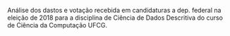 Análise dos dastos e votação recebida em candidaturas a dep. federal na eleição de 2018 para a disciplina de Ciência de Dados Descritiva do curso de Ciência da Computação UFCG.

